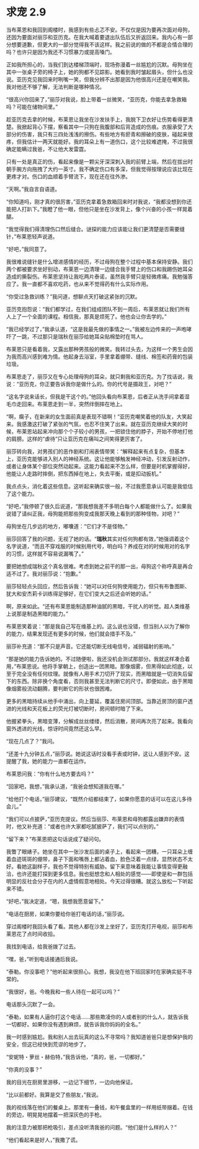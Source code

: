 # 求宠 2.9

当布莱恩和我回到阁楼时，我感到有些忐忑不安。不仅仅是因为要再次面对母狗，还因为要面对丽莎和亚历克。在我大喊着要退出队伍后又折返回来。我内心有一部分想要道歉，但更大的一部分觉得我不该这样。我之前说的做的不都是合情合理的吗？也许只是因为我还不习惯暴力或提高嗓门。

正如我所担心的，当我们到达楼梯顶端时，现场弥漫着一丝尴尬的沉默。母狗坐在其中一张桌子旁的椅子上，她的狗都不见踪影。她看到我时皱起眉头，但什么也没说。亚历克见我回来时咧嘴一笑，但我分辨不出那是因为他很高兴还是在嘲笑我。我对他还不够了解，无法判断是哪种情况。

“很高兴你回来了，”丽莎对我说，脸上带着一丝微笑，“亚历克，你能去拿急救箱吗？可能在储物间里。”

趁亚历克去拿的时候，布莱恩让我坐在沙发扶手上，我脱下卫衣好让伤势看得更清楚。我掀起背心下摆，察看其中一只狗在我腹部和后背造成的伤痕。衣服承受了大部分的伤害，我只有三四处浅浅的擦伤。有些地方有瘀青和擦破的皮肤，碰起来很疼，但我估计一两天就能好。我的耳朵上有一道伤口，这个比较难遮掩，不过我很确定能瞒过我爸，不让他大发雷霆。

只有一处是真正的伤，看起来像是一颗尖牙深深刺入我的前臂上端，然后在拔出时朝手腕方向拖拽了大约一英寸。我不确定伤口有多深，但我觉得按理说应该比现在更疼才对。伤口的血顺着手臂流下，现在还在往外渗。

“天啊。”我自言自语道。

“你知道吗，刚才真的很厉害，”亚历克拿着急救箱回来时对我说，“我都没想到你还能把人打趴下。”我瞪了他一眼，但他只是坐在沙发背上，像个兴奋的小孩一样晃着腿。

“我觉得我们得清理伤口然后缝合。谜探的能力应该能让我们更清楚是否需要缝针，”布莱恩轻声说道。

“好吧，”我同意了。

我很难说缝针是什么增进感情的经历，不过母狗在整个过程中基本保持安静。我们两个都被要求坐好别动，布莱恩一边清理一边缝合我手臂上的伤口和我踢伤她耳朵造成的撕裂伤。布莱恩坚持让我吃两片泰诺，虽然我手臂只是轻微疼痛。我勉强答应了。我一直都不喜欢吃药，也从来不觉得药有什么实际作用。

“你受过急救训练？”我问道，想聊点天打破这紧张的沉默。

亚历克抱怨说：“我们都学过，在我们组成团队不到一周后，布莱恩就让我们所有人上了一个全面的课程。相信我，那真是烦死了。他也会让你去学的。”

“我已经学过了，”我承认道，“这是我最先做的事情之一。”我被左边传来的一声咆哮吓了一跳，不过那只是瑞秋在丽莎给她耳朵贴棉垫时在骂人。

布莱恩只是看着我，又露出那种男孩般的微笑。我转过头去，为这样一个男生会因为我而高兴感到难为情。他起身去浴室，手里拿着绷带、缝线、棉签和药膏的包装垃圾。

布莱恩走了，丽莎又在专心处理母狗的耳朵，就只剩我和亚历克。为了找话说，我说：“亚历克，你正要告诉我你是做什么的。你的代号是摄政王，对吧？”

“这名字说来话长，但我是干这个的。”他回头看向布莱恩，后者正从洗手间拿着湿毛巾走回来。布莱恩走到一半，突然绊倒摔在地上。

“啊，瘸子，在新来的女生面前真是表现不错啊！”亚历克嘲笑着他的队友，大笑起来。我感激这打破了紧张的气氛，也忍不住笑了出来。就在亚历克继续大笑的时候，布莱恩站起来冲向那个个子较小的男孩，一把锁住他的脖子，开始不停地打他的肩膀。这样的“虐待”只让亚历克在痛叫之间笑得更厉害了。

丽莎转向我，对男孩们的恶作剧和打闹表情带笑：“解释起来有点复杂，但基本上，亚历克能够进入别人的神经系统。这让他能够触发神经冲动，引发反射动作，或者让身体某个部位突然动起来。这能力看起来不怎么样，但要是时机掌握得好，他能让人走路时摔倒，把东西掉在地上，失去平衡，或是扣动扳机。”

我点点头，消化着这些信息。这听起来确实很一般，不过我愿意承认可能是我低估了这个能力。

“好吧，”我停顿了很久后说道，“那我想我差不多明白每个人都能做什么了。如果我说错了请纠正我，母狗能把那些狗变成我那天晚上看到的那种怪物，对吧？”

母狗坐在几步远的地方，嘟囔道：“它们才不是怪物。”

丽莎回答了我的问题，无视了她的话。“**瑞秋**其实对任何狗都有效，”她强调着这个名字说道，“而且不穿戏服的时候别用代号，明白吗？养成在对的时候用对的名字的习惯，这样就不容易说漏嘴了。”

要把她想成瑞秋这个真名很难。考虑到她之前干的那一出，母狗这个称呼真是再合适不过了。我对丽莎说：“抱歉。”

丽莎轻轻点头回应，然后告诉我：“她可以对任何狗使用能力，但只有布鲁图斯、犹大和安杰莉卡训练得足够好，在它们变大之后还会听她的话。”

啊，原来如此。“还有布莱恩能制造那种油腻的黑暗，干扰人的听觉。超人类维基上说那是制造黑暗的能力。”

布莱恩笑着说：“那是我自己写在维基上的。这么说也没错，但当别人以为了解你的能力，结果发现还有更多的时候，他们就会措手不及。”

丽莎补充道：“那不只是声音。它还能切断无线电信号，减弱辐射的影响。”

“那是她的能力告诉她的。不过随便啦，我还没机会测试那部分。我就这样凑合着用，”布莱恩说。他将手掌朝上，创造出一团黑暗。那像烟雾，但黑得如此彻底，以至于完全没有任何纹理。就像有人用手术刀切开了现实，而黑暗就是一切消失后留下的东西。除非换个角度看，否则我甚至无法判断它的尺寸。即便如此，由于黑暗像烟雾般流动翻腾，要判断它的形状也很困难。

更多的黑暗持续从他手中涌出，向上蔓延，覆盖住房间顶部。当靠近房顶的窗户透进的光线和天花板上的荧光灯被切断时，房间顿时暗了下来。

他握紧拳头，黑暗变薄，分解成丝丝缕缕，然后消散，房间再次亮了起来。我看向窗外透进的光线，惊讶时间竟然还这么早。

“现在几点了？”我问。

“还差十九分钟五点，”丽莎说。她说这话时没看手表或时钟，这让人感到不安。这提醒了我，她的能力一直都在运作。

布莱恩问我：“你有什么地方要去吗？”

“回家吧，我想，”我承认道，“我爸会想知道我在哪。”

“给他打个电话，”丽莎建议，“既然介绍都结束了，如果你愿意的话可以在这儿多待会儿。”

“我们可以点披萨，”亚历克提议。然后当丽莎、布莱恩和母狗都露出嫌弃的表情时，他又补充道：“或者也许大家都吃腻披萨了，我们可以点别的。”

“留下来？”布莱恩把这句话说成了疑问句。

我瞥了眼婊子。她坐在其中一张沙发后面的桌子上，看起来一团糟，一只耳朵上缠着血迹斑斑的绷带，鼻子下面和嘴唇上都沾着血，脸色泛着一点绿，显然状态不太好。看她这副样子，我也不觉得特别有威胁。留下来意味着我能让事情变得更融洽，也许还能打探到更多信息。我也挺想念和人相处的感觉——即使是和一群包括明显的反社会分子在内的人虚情假意地相处。今天过得很糟。就这么放松一下听起来不错。

“好吧，”我决定道，“嗯，我想我愿意留下。”

“电话在厨房，如果你要给你爸打电话的话，”丽莎说。

穿过阁楼时我回头看了看。其他人都在沙发上坐好了，亚历克打开电视，丽莎和布莱恩花了点时间收拾。

我找到电话，给我爸拨了过去。

“嘿，爸，”听到电话接通后我说。

“泰勒。你没事吧？”他听起来很担心。我想，我没在他下班回家时在家确实挺不寻常的。

“我很好，爸。今晚我和一些人待在一起可以吗？”

电话那头沉默了一会。

“泰勒，如果有人逼你打这个电话......那些欺凌你的人或者别的什么人，就告诉我一切都好。如果你没有遇到麻烦，就告诉我你妈妈的全名。”

我一时感到尴尬。我和别人出去玩真的这么不寻常吗？我知道爸爸只是想保护我的安全，但这已经快到荒谬的地步了。

“安妮特・萝丝・赫伯特，”我告诉他，“真的，爸，一切都好。”

“你真的没事？”

我的目光在厨房里游移，一边记下细节，一边向他保证。

“比以前都好。我算是交了些朋友，”我说。

我的视线落在他们的餐桌上。那里有一叠钱，和午餐盒里的一样用纸带捆着。在钱的旁边，明晃晃地摆着一把深灰色的手枪。

我的注意力被那把枪吸引，差点没听清我爸的问题。“他们是什么样的人？”

“他们看起来是好人，”我撒了谎。
